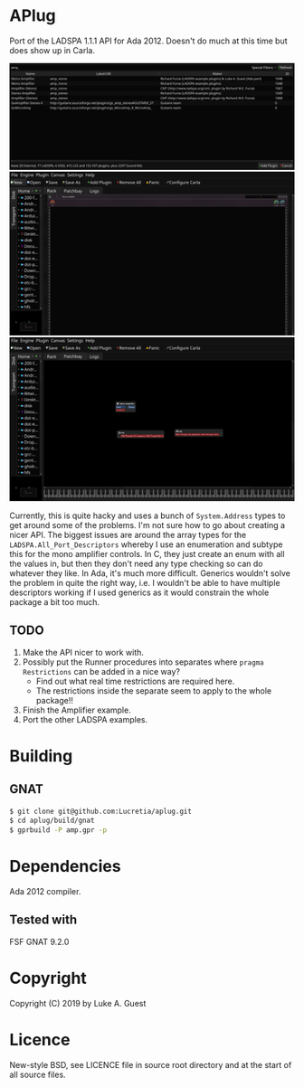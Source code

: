 # APlug

Port of the LADSPA 1.1.1 API for Ada 2012. Doesn't do much at this time but does show up in Carla.

![Carla plug-in window](./screenshots/carla.png)
![Carla main window](./screenshots/carla_main_window.png)
![Carla patch bay window](./screenshots/carla_patchbay.png)

Currently, this is quite hacky and uses a bunch of ```System.Address``` types to get around some of the problems. I'm not sure how to go about creating a nicer API. The biggest issues are around the array types for the ```LADSPA.All_Port_Descriptors``` whereby I use an enumeration and subtype this for the mono amplifier controls. In C, they just create an enum with all the values in, but then they don't need any type checking so can do whatever they like. In Ada, it's much more difficult. Generics wouldn't solve the problem in quite the right way, i.e. I wouldn't be able to have multiple descriptors working if I used generics as it would constrain the whole package a bit too much.

## TODO

1. Make the API nicer to work with.
2. Possibly put the Runner procedures into separates where ```pragma Restrictions``` can be added in a nice way?
   * Find out what real time restrictions are required here.
   * The restrictions inside the separate seem to apply to the whole package!!
3. Finish the Amplifier example.
4. Port the other LADSPA examples.

# Building

## GNAT

```bash
$ git clone git@github.com:Lucretia/aplug.git
$ cd aplug/build/gnat
$ gprbuild -P amp.gpr -p
```

# Dependencies

Ada 2012 compiler.

## Tested with

FSF GNAT 9.2.0

# Copyright

Copyright (C) 2019 by Luke A. Guest

# Licence

New-style BSD, see LICENCE file in source root directory and at the start of all source files.
